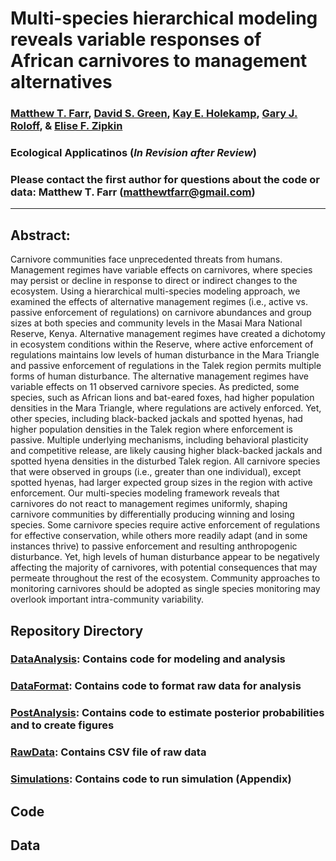 # Multi-species hierarchical modeling reveals variable responses of African carnivores to management alternatives

### [Matthew T. Farr](https://farrmt.github.io/), [David S. Green](https://inr.oregonstate.edu/people/david-green), [Kay E. Holekamp](http://www.holekamplab.org/), [Gary J. Roloff](https://www.afwelsite.com/), & [Elise F. Zipkin](https://msu.edu/user/ezipkin/)

### Ecological Applicatinos (*In Revision after Review*)

### Please contact the first author for questions about the code or data: Matthew T. Farr (matthewtfarr@gmail.com)
__________________________________________________________________________________________________________________________________________

## Abstract: 
Carnivore communities face unprecedented threats from humans. Management regimes have variable effects on carnivores, where species may persist or decline in response to direct or indirect changes to the ecosystem. Using a hierarchical multi-species modeling approach, we examined the effects of alternative management regimes (i.e., active vs. passive enforcement of regulations) on carnivore abundances and group sizes at both species and community levels in the Masai Mara National Reserve, Kenya. Alternative management regimes have created a dichotomy in ecosystem conditions within the Reserve, where active enforcement of regulations maintains low levels of human disturbance in the Mara Triangle and passive enforcement of regulations in the Talek region permits multiple forms of human disturbance. The alternative management regimes have variable effects on 11 observed carnivore species. As predicted, some species, such as African lions and bat-eared foxes, had higher population densities in the Mara Triangle, where regulations are actively enforced. Yet, other species, including black-backed jackals and spotted hyenas, had higher population densities in the Talek region where enforcement is passive. Multiple underlying mechanisms, including behavioral plasticity and competitive release, are likely causing higher black-backed jackals and spotted hyena densities in the disturbed Talek region. All carnivore species that were observed in groups (i.e., greater than one individual), except spotted hyenas, had larger expected group sizes in the region with active enforcement. Our multi-species modeling framework reveals that carnivores do not react to management regimes uniformly, shaping carnivore communities by differentially producing winning and losing species. Some carnivore species require active enforcement of regulations for effective conservation, while others more readily adapt (and in some instances thrive) to passive enforcement and resulting anthropogenic disturbance. Yet, high levels of human disturbance appear to be negatively affecting the majority of carnivores, with potential consequences that may permeate throughout the rest of the ecosystem. Community approaches to monitoring carnivores should be adopted as single species monitoring may overlook important intra-community variability.

## Repository Directory
### [DataAnalysis](https://github.com/farrmt/HMSDS/tree/master/DataAnalysis): Contains code for modeling and analysis
### [DataFormat](https://github.com/farrmt/HMSDS/tree/master/DataFormat): Contains code to format raw data for analysis
### [PostAnalysis](https://github.com/farrmt/HMSDS/tree/master/PostAnalysis): Contains code to estimate posterior probabilities and to create figures
### [RawData](https://github.com/farrmt/HMSDS/tree/master/RawData): Contains CSV file of raw data
### [Simulations](https://github.com/farrmt/HMSDS/tree/master/Simulations): Contains code to run simulation (Appendix)

## Code

## Data
